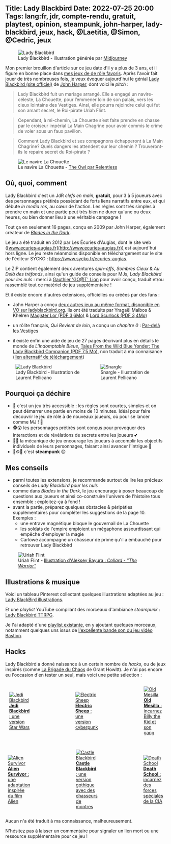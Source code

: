 Title: Lady Blackbird
Date: 2022-07-25 20:00
Tags: lang:fr, jdr, compte-rendu, gratuit, playtest, opinion, steampunk, john-harper, lady-blackbird, jeux, hack, @Laetitia, @Simon, @Cedric, jeux
---
<!-- Com'
-->

<figure>
  <img alt="Lady Blackbird" src="images/2022/07/LadyBlackbird-by-Midjourney.png">
  <figcaption>Lady Blackbird - illustration générée par <a href="https://www.midjourney.com">Midjourney</a></figcaption>
</figure>

Mon premier brouillon d'article sur ce jeu date d'il y a plus de 3 ans,
et il figure en bonne place dans [mes jeux de de rôle favoris](pages/jdr-favoris.html).
Après l'avoir fait jouer de très nombreuses fois, je veux évoquer aujourd'hui le génial [Lady Blackbird (site officiel)](http://www.onesevendesign.com/ladyblackbird/) de [John Harper](tag/john-harper.html),
dont voici le _pitch_ :

> Lady Blackbird fuit un mariage arrangé.
> Elle a engagé un navire-céleste, La Chouette, pour l’emmener loin de son palais,
> vers les cieux lointains des Vestiges. Ainsi, elle pourra rejoindre celui qui fut son amant secret, le Roi-pirate Uriah Flint.

> Cependant, à mi-chemin, La Chouette s’est faite prendre en chasse par le croiseur impérial La Main Chagrine
> pour avoir commis le crime de voler sous un faux pavillon.

> Comment Lady Blackbird et ses compagnons échapperont à La Main Chagrine?
> Quels dangers les attendent sur leur chemin ?
> Trouveront-ils le repaire secret du Roi-pirate ?

<figure>
  <img alt="Le navire La Chouette" src="images/2022/07/Relentless666_TheOwl-color.png">
  <figcaption>Le navire La Chouette - <a href="https://www.deviantart.com/relentless666/art/The-Owl-color-243812175">The Owl par Relentless</a></figcaption>
</figure>

## Où, quoi, comment

Lady Blackbird c'est un JdR _clefs en main_, **gratuit**, pour 3 à 5 joueurs avec des personnages prétirés
possédant de forts liens narratifs entre eux, et qui débute _in media res_, au cœur de l'action.
Les règles sont très simples à prendre en main et une partie peut très bien ne durer qu'une ou deux heures,
ou bien donner lieu à une véritable campagne !

Tout ça en seulement 16 pages, conçu en 2009 par John Harper, également créateur de [_Blades in the Dark_](https://fr.wikipedia.org/wiki/Blades_in_the_Dark).

Le jeu a été traduit en 2012 par Les Écuries d'Augias,
dont le site web ([www.ecuries-augias.fr](http://www.ecuries-augias.fr)) est aujourd'hui hors ligne.
Le jeu reste néanmoins disponible en téléchargement sur le site de l'éditeur SYCKO :
<https://www.sycko.fr/ecuries-augias>.
Le ZIP contient également deux aventures _spin-offs_,
_Sombres Cieux_ & _Au Delà des tréfonds_, ainsi qu'un guide de conseils pour MJs,
_Lady Blackbird pour les nuls_ : merci à [Gauthier 'GO@T' Lion](https://www.legrog.org/biographies/gauthier-go-t-lion) pour avoir conçu, traduit et/ou rassemblé tout ce matériel de jeu supplémentaire !

Et il existe encore d'autres extensions, officielles ou créées par des fans :

* John Harper a conçu [deux autres jeux au même format, disponible en VO sur ladyblackbird.org](https://ladyblackbird.org). Ils ont été traduits par Yragaël Malbos & Khelren [Magister Lor (PDF 3,6Mo)](http://www.mediafire.com/file/d3kbq66x606lakn/LBB+chapitre+2+-+version+finale.pdf) & [Lord Scurlock (PDF 3,4Mo)](http://www.mediafire.com/file/5m7skad15a33dkv/LBB+chapitre+3+-+version+finale.pdf)

* un rôlite français, _Qui Revient de loin_, a conçu un _chapitre 0_ : [Par-delà les Vestiges](http://qui.revient.de.loin.blog.free.fr/index.php?post/2015/Lady-Blackbird%2C-chapitre-0%3A-Par-del%C3%A0-les-Vestiges)

* il existe enfin une aide de jeu de 27 pages décrivant plus en détails le monde de _L'Indomptable Bleue_, [Tales From the Wild Blue Yonder: The Lady Blackbird Companion (PDF 7,5 Mo)](https://app.box.com/s/yj9y4ascil), non traduit à ma connaisance (<a href="https://archive.org/details/blackbirdcompanion/page/n1/mode/2up">lien alternatif de téléchargement</a>)

<div class="side-by-side">
  <figure>
    <img alt="Lady Blackbird" src="images/2022/07/LadyBlackbird.png">
    <figcaption>Lady Blackbird - Illustration de Laurent Pellicano</figcaption>
  </figure>
  <figure>
    <img alt="Snargle" src="images/2022/07/Snargle.png">
    <figcaption>Snargle - Illustration de Laurent Pellicano</figcaption>
  </figure>
</div>

## Pourquoi ça déchire

* 🤗 c'est un jeu très accessible : les règles sont courtes, simples et on peut démarrer une partie en moins de 10 minutes. Idéal pour faire découvrir le jeu de rôle à de nouveaux joueurs, où pour se lancer comme MJ ! 💖
* 🕵️😲 les personnages prétirés sont conçus pour provoquer des interactions et de révélations de secrets entre les joueurs 💕
* 🎲💬 la mécanique de jeu encourage les joueurs à accomplir les objectifs individuels de leurs personnages, faisant ainsi avancer l'intrigue 🧭
* 🔧⚙️🚂 c'est **steampunk** 😍

## Mes conseils

- parmi toutes les extensions, je recommande surtout de lire les précieux conseils de _Lady Blackbird pour les nuls_
- comme dans _Blades in the Dark_, le jeu encourage à poser beaucoup de questions aux joueurs et ainsi co-construire l'univers de l'histoire tous ensemble : exploitez-ça à fond !
- avant la partie, préparez quelques obstacles & péripéties supplémentaires pour compléter les suggestions de la page 10. Exemples :
    + une entrave magnétique bloque le gouvernail de La Chouette
    + les soldats de l'empire emploient un mégaphone assourdissant qui empêche d'employer la magie
    + Carlowe accompagne un chasseur de prime qu'il a embauché pour retrouver Lady Blackbird

<figure>
  <img alt="Uriah Flint" src="images/2022/07/UriahFlint.webp">
  <figcaption>Uriah Flint - <a href="https://www.artstation.com/artwork/PorqL">Illustration d'Aleksey Bayura : <em>Collard - "The Warrior"</em></a></figcaption>
</figure>

## Illustrations & musique

Voici un tableau Pinterest collectant quelques illustrations adaptées au jeu :
[Lady BlackBird illustrations](https://www.pinterest.fr/drmaxkurt/lady-blackbird-characters/).

Et une _playlist_ YouTube compilant des morceaux d'ambiance _steampunk_ :
[Lady Blackbird TTRPG](https://www.youtube.com/playlist?list=PLLgE-ga3W_kYJ8YLP6kAusQmo7k5FcQ8u).

Je l'ai adapté d'une [playlist existante](https://www.youtube.com/playlist?list=PL5kizg8B3iozcKfu6jSG8t11EG2n9HmQ2),
en y ajoutant quelques morceaux, notamment quelques uns issus de [l'excellente bande son du jeu vidéo Bastion](https://www.supergiantgames.com/games/bastion/).

## Hacks

Lady Blackbird a donné naissance à un certain nombre de _hacks_, ou de jeux inspirés (comme [La Brigade du Chaos](la-brigade-du-chaos.html) de Grant Howitt).
Je n'ai pas encore eu l'occasion d'en tester un seul, mais voici une petite sélection :
<br>
<div class="side-by-side">
  <a href="images/2022/07/Jedi-Blackbird.pdf">
    <figure>
      <img alt="Jedi Blackbird" src="images/2022/07/Jedi-Blackbird.png">
      <figcaption><b>Jedi Blackbird</b> : une version Star Wars</figcaption>
    </figure>
  </a>
  <a href="images/2022/07/Electric-Sheep.pdf">
    <figure>
      <img alt="Electric Sheep" src="images/2022/07/Electric-Sheep.png">
      <figcaption><b>Electric Sheep</b> : une version cyberpunk</figcaption>
    </figure>
  </a>
  <a href="images/2022/07/Old-Mesilla.pdf">
    <figure>
      <img alt="Old Mesilla" src="images/2022/07/Old-Mesilla.png">
      <figcaption><b>Old Mesilla</b> : incarnez Billy the Kid et son gang</figcaption>
    </figure>
  </a>
</div>
<br>
<div class="side-by-side">
  <a href="images/2022/07/Alien-Survivor.pdf">
    <figure>
      <img alt="Alien Survivor" src="images/2022/07/Alien-Survivor.png">
      <figcaption><b>Alien Survivor</b> : une adaptation inspirée du film Alien</figcaption>
    </figure>
  </a>
  <a href="images/2022/07/Castle-Blackbird.pdf">
    <figure>
      <img alt="Castle Blackbird" src="images/2022/07/Castle-Blackbird.png">
      <figcaption><b>Castle Blackbird</b> : une version gothique avec des chasseurs de montres</figcaption>
    </figure>
  </a>
  <a href="images/2022/07/Death-School.pdf">
    <figure>
      <img alt="Death School" src="images/2022/07/Death-School.png">
      <figcaption><b>Death School</b> : incarnez des forces spéciales de la CIA</figcaption>
    </figure>
  </a>
</div>

Aucun n'a été traduit à ma connaissance, malheureusement.

N'hésitez pas à laisser un commentaire pour signaler un lien mort ou une ressource supplémentaire pour ce jeu !

<!--
Anecdotes de partie avec @Laetitia, @Simon, @Cedric :

- food truck spacial
- Holas passé par-dessus bord par Naomi sur ordre de la Lady
- arnaque épique de Kale envers Lady Blackbird
- baston générale au pub du vieux Flint suite au vol d'une carte à un truand
- course de Gravluks
-->

<style>
@media (min-width:768px) {
  .side-by-side {
    display: flex;
    justify-content: center;
    align-items: center;
  }
  .side-by-side > * { margin: 0 2rem; }
}
</style>
